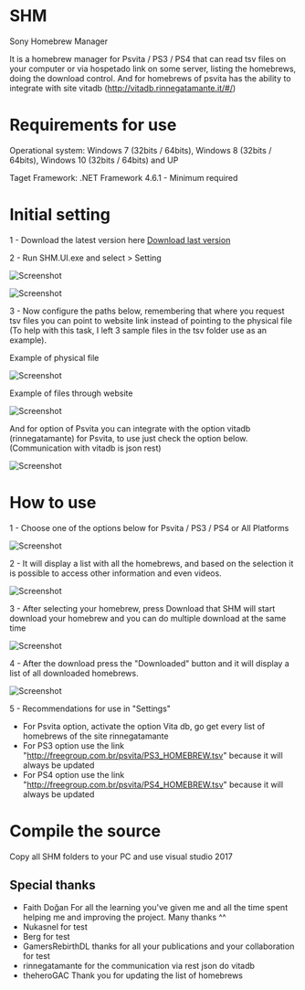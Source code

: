# SHM
Sony Homebrew Manager

It is a homebrew manager for Psvita / PS3 / PS4 that can read tsv files on your computer or via hospetado link on some server, listing the homebrews, doing the download control.
And for homebrews of psvita has the ability to integrate with site vitadb (http://vitadb.rinnegatamante.it/#/)

# Requirements for use

Operational system:
Windows 7 (32bits / 64bits), Windows 8 (32bits / 64bits), Windows 10 (32bits / 64bits) and UP

Taget Framework:
.NET Framework 4.6.1 - Minimum required

# Initial setting

1 - Download the latest version here [Download last version](https://github.com/MRGhidini/SHM/releases/latest)

2 - Run SHM.UI.exe and select > Setting

![Screenshot](img/setting.png)


![Screenshot](img/setting2.png)


3 - Now configure the paths below, remembering that where you request tsv files you can point to website link instead of pointing to the physical file (To help with this task, I left 3 sample files in the tsv folder use as an example).

Example of physical file

![Screenshot](pathfisi.PNG)

Example of files through website

![Screenshot](img/pathfisi2.PNG)

And for option of Psvita you can integrate with the option vitadb (rinnegatamante) for Psvita, to use just check the option below. (Communication with vitadb is json rest)

![Screenshot](img/vitadb2.png)


# How to use

1 - Choose one of the options below for Psvita / PS3 / PS4 or All Platforms

![Screenshot](img/selectplataform.PNG)

2 - It will display a list with all the homebrews, and based on the selection it is possible to access other information and even videos.

![Screenshot](img/selectplataform2.PNG)

3 - After selecting your homebrew, press Download that SHM will start download your homebrew and you can do multiple download at the same time

![Screenshot](img/download2.png)

4 - After the download press the "Downloaded" button and it will display a list of all downloaded homebrews.

![Screenshot](img/downloadDone.png)

5 - Recommendations for use in "Settings"
* For Psvita option, activate the option Vita db, go get every list of homebrews of the site rinnegatamante
* For PS3 option use the link "http://freegroup.com.br/psvita/PS3_HOMEBREW.tsv" because it will always be updated
* For PS4 option use the link "http://freegroup.com.br/psvita/PS4_HOMEBREW.tsv" because it will always be updated

# Compile the source

Copy all SHM folders to your PC and use visual studio 2017

## Special thanks  
- Faith Doğan For all the learning you've given me and all the time spent helping me and improving the project. Many thanks ^^ 
- Nukasnel for test
- Berg for test
- GamersRebirthDL thanks for all your publications and your collaboration for test
- rinnegatamante for the communication via rest json do vitadb
- theheroGAC Thank you for updating the list of homebrews
